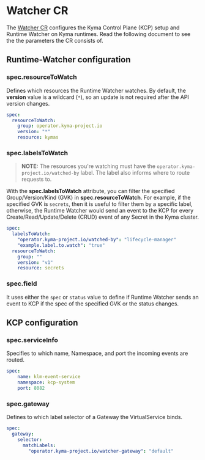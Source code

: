 # Watcher CR

The [Watcher CR](https://github.com/kyma-project/lifecycle-manager/blob/main/api/v1beta2/watcher_types.go#L121) configures the Kyma Control Plane (KCP) setup and Runtime Watcher on Kyma runtimes. Read the following document to see the the parameters the CR consists of.

## Runtime-Watcher configuration

### **spec.resourceToWatch**

Defines which resources the Runtime Watcher watches. By default, the **version** value is a wildcard (`*`), so an update is not required after the API version changes.

```yaml
spec:
  resourceToWatch:
    group: operator.kyma-project.io
    version: "*"
    resource: kymas
```

### **spec.labelsToWatch**

> **NOTE:** The resources you're watching must have the `operator.kyma-project.io/watched-by` label. The label also informs where to route requests to.

With the **spec.labelsToWatch** attribute, you can filter the specified Group/Version/Kind (GVK) in **spec.resourceToWatch**. For example, if the specified GVK is `secrets`, then it is useful to filter them by a specific label, otherwise, the Runtime Watcher would send an event to the KCP for every Create/Read/Update/Delete (CRUD) event of any Secret in the Kyma cluster.

```yaml
spec:
  labelsToWatch:
    "operator.kyma-project.io/watched-by": "lifecycle-manager"
    "example.label.to.watch": "true"
  resourceToWatch:
    group: ""
    version: "v1"
    resource: secrets
```


### **spec.field**

It uses either the `spec` or `status` value to define if Runtime Watcher sends an event to KCP if the spec of the specified GVK or the status changes.

## KCP configuration

### **spec.serviceInfo**

Specifies to which name, Namespace, and port the incoming events are routed.

```yaml
spec:
    name: klm-event-service
    namespace: kcp-system
    port: 8082
```

### **spec.gateway**

Defines to which label selector of a Gateway the VirtualService binds.

```yaml
spec:
  gateway:
    selector:
      matchLabels:
        "operator.kyma-project.io/watcher-gateway": "default"
```
